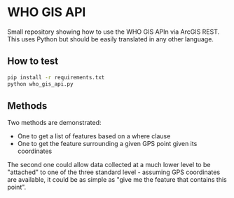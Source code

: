 # WHO GIS API

Small repository showing how to use the WHO GIS APIn via ArcGIS REST.
This uses Python but should be easily translated in any other language.

## How to test

```bash
pip install -r requirements.txt
python who_gis_api.py
```

## Methods

Two methods are demonstrated:

- One to get a list of features based on a where clause
- One to get the feature surrounding a given GPS point given its coordinates

The second one could allow data collected at a much lower level to be "attached" to one of the three standard level - assuming GPS coordinates are available, it could be as simple as "give me the feature that contains this point".